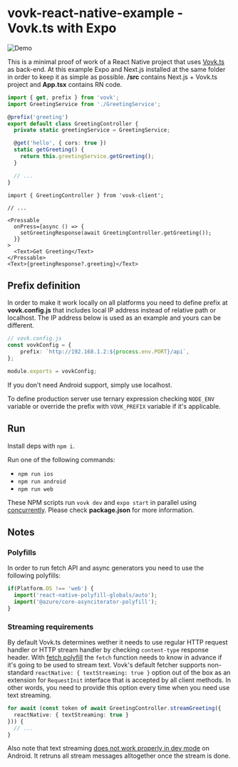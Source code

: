 # vovk-react-native-example - Vovk.ts with Expo

![Demo](https://github.com/finom/vovk-react-native-example/assets/1082083/853878d2-461b-467e-852c-c0e5149fe761)

This is a minimal proof of work of a React Native project that uses [Vovk.ts](https://vovk.dev/) as back-end. At this example Expo and Next.js installed at the same folder in order to keep it as simple as possible. **/src** contains Next.js + Vovk.ts project and **App.tsx** contains RN code.

```ts
import { get, prefix } from 'vovk';
import GreetingService from './GreetingService';

@prefix('greeting')
export default class GreetingController {
  private static greetingService = GreetingService;

  @get('hello', { cors: true })
  static getGreeting() {
    return this.greetingService.getGreeting();
  }

  // ...
}
```

```tsx
import { GreetingController } from 'vovk-client';

// ...

<Pressable 
  onPress={async () => {
    setGreetingResponse(await GreetingController.getGreeting());
  }}
>
  <Text>Get Greeting</Text>
</Pressable>
<Text>{greetingResponse?.greeting}</Text>
```

## Prefix definition

In order to make it work locally on all platforms you need to define prefix at **vovk.config.js** that includes local IP address instead of relative path or localhost. The IP address below is used as an example and yours can be different. 

```ts
// vovk.config.js
const vovkConfig = {
    prefix: `http://192.168.1.2:${process.env.PORT}/api`,
};

module.exports = vovkConfig;
```

If you don't need Android support, simply use localhost.

To define production server use ternary expression checking `NODE_ENV` variable or override the prefix with `VOVK_PREFIX` variable if it's applicable.

## Run

Install deps with `npm i`.

Run one of the following commands:

- `npm run ios`
- `npm run android`
- `npm run web`

These NPM scripts run `vovk dev` and `expo start` in parallel using [concurrently](https://www.npmjs.com/package/concurrently). Please check **package.json** for more information.

## Notes

### Polyfills

In order to run fetch API and async generators you need to use the following polyfills:

```ts
if(Platform.OS !== 'web') {
  import('react-native-polyfill-globals/auto');
  import('@azure/core-asynciterator-polyfill');
}
```

### Streaming requirements

By default Vovk.ts determines wether it needs to use regular HTTP request handler or HTTP stream handler by checking `content-type` response header. With [fetch polyfill](https://www.npmjs.com/package/react-native-fetch-api) the `fetch` function needs to know in advance if it's going to be used to stream text. Vovk's default fetcher supports non-standard `reactNative: { textStreaming: true }` option out of the box as an extension for `RequestInit` interface that is accepted by all client methods. In other words, you need to provide this option every time when you need use text streaming.

```ts
for await (const token of await GreetingController.streamGreeting({
  reactNative: { textStreaming: true }
})) {
  // ...
}
```

Also note that text streaming [does not work properly in dev mode](https://github.com/react-native-community/fetch/issues/13#issuecomment-1703097655) on Android. It retruns all stream messages alltogether once the stream is done.

